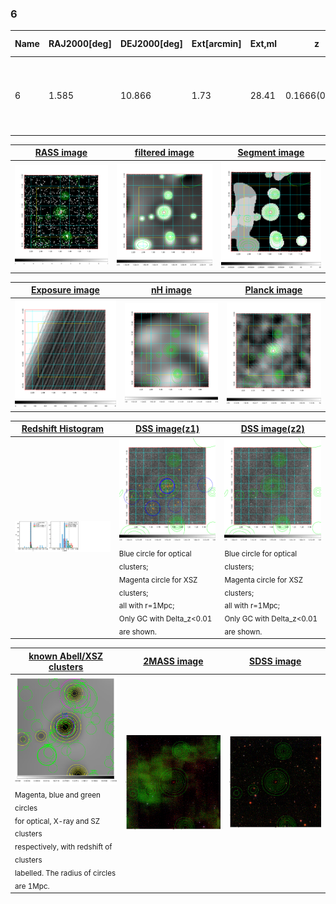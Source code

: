 <div STYLE="page-break-after: always;"></div>

### 6

|Name|RAJ2000[deg]|DEJ2000[deg] |Ext[arcmin]| Ext,ml | z | z_src| C|GC(XSZ,Delta_z<0.01)| GC(OPT,Delta_z<0.01)|GC| R_sig[arcmin] | R500[arcmin] | R500[Mpc]| CRsig[c/s] | CR500[c/s] |L500[1E44 erg/s]|F500[1E-12 erg/s/cm^2]| M500[1E14 Msun]|Tx[keV]|Cnt_sig|Beta|Rc[arcmin]|Comment|Alias|
|---|---|---|---|---|---|------|---|--------|---------|----------|---|---|---|---|---|---|---|---|---|---|---|---|---|---|
|6| 1.585| 10.866| 1.73| 28.41| 0.1666(0.005)| z1, z_xsz| B| F20, MCXC, PSZ2, SPI, Tar| C, N, RM, W, Zw| C, F20, MCXC, N, PSZ2, SPI, Tar, W| 28.156| 6.397| 1.094| 0.221(0.056)| 0.196(0.050)| 2.790(0.436)| 3.641(0.568)| 4.39(0.33)| 5.62(0.27)| 120.9| 0.550(-0.036+0.068)| 1.422(-0.454+0.693)| -| k164|

|[RASS image](../image/6/6_img.pdf)|[filtered image](../image/6/6_fil.pdf)|[Segment image](../image/6/6_seg.pdf)|
|-------------------|--------------------|-------------------|
| <img src="../image/6/6_img.png" width="300">  | <img src="../image/6/6_fil.png" width="300">   | <img src="../image/6/6_seg.png" width="300">  |

|[Exposure image](../image/6/6_mex.pdf)| [nH image](../image/6/6_nh.pdf)| [Planck image](../image/6/6_p.pdf)|
|-------------------|--------------------|-------------------|
|<img src="../image/6/6_mex.png" width="300">   | <img src="../image/6/6_nh.png" width="300">    | <img src="../image/6/6_p.png" width="300"> |

|[Redshift Histogram](../image/6/6_zg.pdf) | [DSS image(z1)](../image/6/6_dss_z1.pdf)      |  [DSS image(z2)](../image/6/6_dss_z2.pdf)    |
|-------------------|--------------------|-------------------|
|<img src="../image/6/6_zg.png" width="300"> |<img src="../image/6/6_dss_z1.png" width="300"> <sub><br>Blue circle for optical clusters; <br>Magenta circle for XSZ clusters; <br>all with r=1Mpc; <br>Only GC with Delta_z<0.01 are shown. </sub>| <img src="../image/6/6_dss_z2.png" width="300"><sub><br>Blue circle for optical clusters; <br>Magenta circle for XSZ clusters; <br>all with r=1Mpc; <br>Only GC with Delta_z<0.01 are shown. </sub> |

|[known Abell/XSZ clusters](../image/6/6_gc.pdf) | [2MASS image](../image/6/6_2mass.pdf)      |[SDSS image](../image/6/6_sdss.pdf)   |
|-------------------|-------------------|-------------------|
|<img src=../image/6/6_gc.png width="300"> <br><sub>Magenta, blue and green circles <br>for optical, X-ray and SZ clusters <br>respectively, with redshift of clusters <br>labelled. The radius of circles <br>are 1Mpc.</sub>|<img src="../image/6/6_2mass.png" width="300">  | <img src="../image/6/6_sdss.png" width="300">  |





